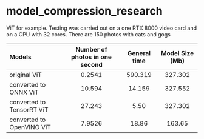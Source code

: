 # model_compression_research

ViT for example. 
Testing was carried out on a one RTX 8000 video card and on a CPU with 32 cores. 
There are 150 photos with cats and gogs

| Models                    | Number of photos in one second | General time | Model Size (Mb) |
|:--------------------------|:------------------------------:|:------------:|:---------------:|
| original ViT              |             0.2541             |   590.319    |     327.302     |
| converted to ONNX ViT     |             10.594             |    14.159    |     327.552     |
| converted to TensorRT ViT |             27.243             |     5.50     |     327.302     |
| converted to OpenVINO ViT |             7.9526             |    18.86     |     163.65      |